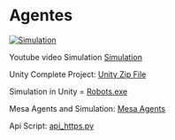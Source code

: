 # Agentes

[![Simulation](https://drive.google.com/file/d/1rkH55rg_BLRk9X0niicMeJpPiFH06AcR/view?usp=sharing)](https://www.youtube.com/watch?v=1aoD5HiduaQ)

Youtube video Simulation [Simulation](https://youtu.be/OlZmQauGZtE)

Unity Complete Project: [Unity Zip File](https://drive.google.com/file/d/1COnZUTlj568mGyonaclWxen3A8b20cBS/view?usp=sharing)

Simulation in Unity = [Robots.exe](https://github.com/JorgeLoredo-1852/Agentes/blob/main/Robots.exe)

Mesa Agents and Simulation: [Mesa Agents](https://github.com/JorgeLoredo-1852/Agentes/blob/main/mesaAgents.py)

Api Script: [api_https.py](https://github.com/JorgeLoredo-1852/Agentes/blob/main/api_https.py)
